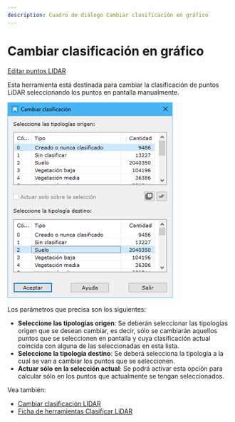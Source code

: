 ```yaml
---
description: Cuadro de diálogo Cambiar clasificación en gráfico
---
```


# Cambiar clasificación en gráfico

[Editar puntos LIDAR](../../fichas-de-herramientas/ficha-de-herramientas-archivos-lidar/editar-puntos-en-archivos-lidar.md)

Esta herramienta está destinada para cambiar la clasificación de puntos LiDAR seleccionando los puntos en pantalla manualmente.

![Cuadro de diálogo Cambiar clasificación en gráfico](../../../.gitbook/assets/image-125.png)

Los parámetros que precisa son los siguientes:

* **Seleccione las tipologías origen**: Se deberán seleccionar las tipologías origen que se desean cambiar, es decir, sólo se cambiarán aquellos puntos que se seleccionen en pantalla y cuya clasificación actual coincida con alguna de las seleccionadas en esta lista.
* **Seleccione la tipología destino**: Se deberá selecciona la tipología a la cual se van a cambiar los puntos que se seleccionen.
* **Actuar sólo en la selección actual**: Se podrá activar esta opción para calcular sólo en los puntos que actualmente se tengan seleccionados.

Vea también:

* [Cambiar clasificación LIDAR](../segun-clasificacion-lidar/cambiar-clasificacion.md)
* [Ficha de herramientas Clasificar LiDAR](/mdtopx/fichas-de-herramientas/ficha-de-herramientas-clasificar-lidar.md)
